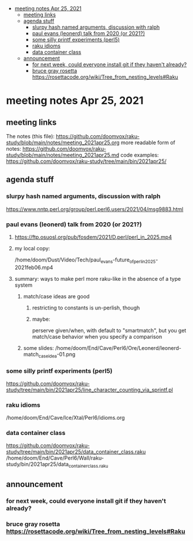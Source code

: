 - [meeting notes Apr 25, 2021](#orgb049f97)
  - [meeting links](#orgfb3cb5a)
  - [agenda stuff](#org4e8d372)
    - [slurpy hash named arguments, discussion with ralph](#orgc1fd528)
    - [paul evans (leonerd) talk from 2020 (or 2021?)](#orgfb5008d)
    - [some silly printf experiments (perl5)](#org000fb7c)
    - [raku idioms](#orgd880752)
    - [data container class](#orgc2056d8)
  - [announcement](#org6aaba22)
    - [for next week, could everyone install git if they haven't already?](#org1a40575)
    - [bruce gray rosetta  <https://rosettacode.org/wiki/Tree_from_nesting_levels#Raku>](#orgb6c4d8c)


<a id="orgb049f97"></a>

# meeting notes Apr 25, 2021


<a id="orgfb3cb5a"></a>

## meeting links

The notes (this file): <https://github.com/doomvox/raku-study/blob/main/notes/meeting_2021apr25.org> more readable form of notes: <https://github.com/doomvox/raku-study/blob/main/notes/meeting_2021apr25.md> code examples: <https://github.com/doomvox/raku-study/tree/main/bin/2021apr25/>


<a id="org4e8d372"></a>

## agenda stuff


<a id="orgc1fd528"></a>

### slurpy hash named arguments, discussion with ralph

<https://www.nntp.perl.org/group/perl.perl6.users/2021/04/msg9883.html>


<a id="orgfb5008d"></a>

### paul evans (leonerd) talk from 2020 (or 2021?)

1.  <https://ftp.osuosl.org/pub/fosdem/2021/D.perl/perl_in_2025.mp4>

2.  my local copy:

    /home/doom/Dust/Video/Tech/paul<sub>evans</sub>-future<sub>of</sub><sub>perl</sub><sub>in</sub><sub>2025</sub>-2021feb06.mp4

3.  summary: ways to make perl more raku-like in the absence of a type system

    1.  match/case ideas are good
    
        1.  restricting to constants is un-perlish, though
        
        2.  maybe:
        
            perserve given/when, with default to "smartmatch", but you get match/case behavior when you specify a comparison
    
    2.  some slides: /home/doom/End/Cave/Perl6/Ore/Leonerd/leonerd-match<sub>case</sub><sub>idea</sub>-01.png


<a id="org000fb7c"></a>

### some silly printf experiments (perl5)

<https://github.com/doomvox/raku-study/tree/main/bin/2021apr25/line_character_counting_via_sprintf.pl>


<a id="orgd880752"></a>

### raku idioms

/home/doom/End/Cave/Ice/Xtal/Perl6/idioms.org


<a id="orgc2056d8"></a>

### data container class

<https://github.com/doomvox/raku-study/tree/main/bin/2021apr25/data_container_class.raku> /home/doom/End/Cave/Perl6/Wall/raku-study/bin/2021apr25/data<sub>container</sub><sub>class.raku</sub>


<a id="org6aaba22"></a>

## announcement


<a id="org1a40575"></a>

### for next week, could everyone install git if they haven't already?


<a id="orgb6c4d8c"></a>

### bruce gray rosetta  <https://rosettacode.org/wiki/Tree_from_nesting_levels#Raku>

